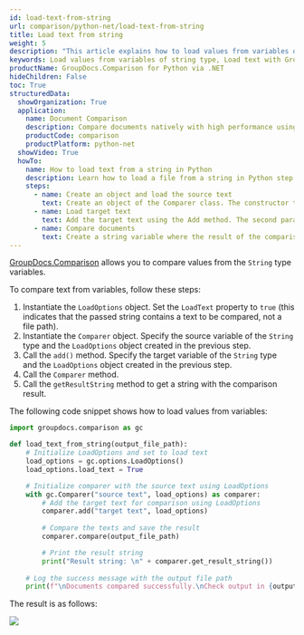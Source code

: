 ```yaml
---
id: load-text-from-string
url: comparison/python-net/load-text-from-string
title: Load text from string
weight: 5
description: "This article explains how to load values from variables of string type when using GroupDocs.Comparison for Python via .NET."
keywords: Load values from variables of string type, Load text with GroupDocs.Comparison
productName: GroupDocs.Comparison for Python via .NET
hideChildren: False
toc: True
structuredData:
  showOrganization: True
  application:
    name: Document Comparison
    description: Compare documents natively with high performance using Python language and GroupDocs.Comparison for Python via .NET
    productCode: comparison
    productPlatform: python-net
  showVideo: True
  howTo:
    name: How to load text from a string in Python
    description: Learn how to load a file from a string in Python step by step
    steps:
      - name: Create an object and load the source text
        text: Create an object of the Comparer class. The constructor takes the source text by the first parameter and a LoadOption object with the LoadText parameter.
      - name: Load target text
        text: Add the target text using the Add method. The second parameter is a LoadOption object that contains LoadText = true.
      - name: Compare documents
        text: Create a string variable where the result of the comparison will be placed.
---
```


[GroupDocs.Comparison](https://products.groupdocs.com/comparison/python-net) allows you to compare values from the `String` type variables.

To compare text from variables, follow these steps:

1.  Instantiate the `LoadOptions`<!--](https://reference.groupdocs.com/comparison/python-net/com.groupdocs.comparison.options.load/loadoptions)--> object. Set the `LoadText`<!--](https://reference.groupdocs.com/comparison/python-net/com.groupdocs.comparison.options.load/loadoptions/#setLoadText-boolean-)--> property to `true` (this indicates that the passed string contains a text to be compared, not a file path).
2.  Instantiate the `Comparer`<!--](https://reference.groupdocs.com/comparison/python-net/com.groupdocs.comparison/comparer)--> object. Specify the source variable of the `String` type and the `LoadOptions`<!--](https://reference.groupdocs.com/comparison/python-net/com.groupdocs.comparison.options.load/loadoptions)--> object created in the previous step.
3.  Call the `add()`<!--](https://reference.groupdocs.com/comparison/python-net/com.groupdocs.comparison/comparer/#add-java.lang.String-)--> method. Specify the target variable of the `String` type and the `LoadOptions`<!--](https://reference.groupdocs.com/comparison/python-net/com.groupdocs.comparison.options.load/loadoptions)--> object created in the previous step.
4.  Call the `Comparer`<!--](https://reference.groupdocs.com/comparison/python-net/com.groupdocs.comparison/comparer)--> method.
5.  Call the `getResultString`<!--](https://reference.groupdocs.com/comparison/python-net/com.groupdocs.comparison/comparer/#getResultString- -)--> method to get a string with the comparison result.

The following code snippet shows how to load values from variables:

```python
import groupdocs.comparison as gc

def load_text_from_string(output_file_path):
    # Initialize LoadOptions and set to load text
    load_options = gc.options.LoadOptions()
    load_options.load_text = True

    # Initialize comparer with the source text using LoadOptions
    with gc.Comparer("source text", load_options) as comparer:
        # Add the target text for comparison using LoadOptions
        comparer.add("target text", load_options)
        
        # Compare the texts and save the result
        comparer.compare(output_file_path)

        # Print the result string
        print("Result string: \n" + comparer.get_result_string())
    
    # Log the success message with the output file path
    print(f"\nDocuments compared successfully.\nCheck output in {output_file_path}.")
```

The result is as follows:

![](/comparison/python-net/images/load-text-from-string.png)